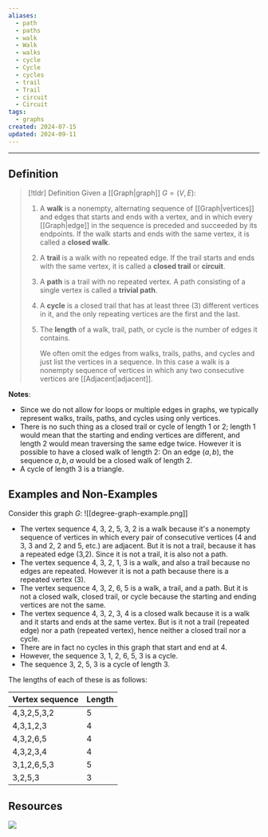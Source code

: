 ```yaml
---
aliases:
  - path
  - paths
  - walk
  - Walk
  - walks
  - cycle
  - Cycle
  - cycles
  - trail
  - Trail
  - circuit
  - Circuit
tags:
  - graphs
created: 2024-07-15
updated: 2024-09-11
---
```

---
## Definition 

> [!tldr] Definition
> Given a [[Graph|graph]] $G = (V,E)$:
> 1. A **walk** is a nonempty, alternating sequence of [[Graph|vertices]] and edges that starts and ends with a vertex, and in which every [[Graph|edge]] in the sequence is preceded and succeeded by its endpoints. If the walk starts and ends with the same vertex, it is called a **closed walk**. 
> 2. A **trail** is a walk with no repeated edge. If the trail starts and ends with the same vertex, it is called a **closed trail** or **circuit**. 
> 3. A **path** is a trail with no repeated vertex. A path consisting of a single vertex is called a **trivial path**. 
> 4. A **cycle** is a closed trail that has at least three (3) different vertices in it, and the only repeating vertices are the first and the last. 
> 5. The **length** of a walk, trail, path, or cycle is the number of edges it contains. 
>    
>    We often omit the edges from walks, trails, paths, and cycles and just list the vertices in a sequence. In this case a walk is a nonempty sequence of vertices in which any two consecutive vertices are [[Adjacent|adjacent]]. 

**Notes**: 
- Since we do not allow for loops or multiple edges in graphs, we typically represent walks, trails, paths, and cycles using only vertices. 
- There is no such thing as a closed trail or cycle of length 1 or 2; length 1 would mean that the starting and ending vertices are different, and length 2 would mean traversing the same edge twice. However it is possible to have a closed walk of length 2: On an edge $(a,b)$, the sequence $a,b,a$ would be a closed walk of length 2. 
- A cycle of length 3 is a triangle. 

## Examples and Non-Examples

Consider this graph $G$: 
![[degree-graph-example.png]]


- The vertex sequence 4, 3, 2, 5, 3, 2 is a walk because it's a nonempty sequence of vertices in which every pair of consecutive vertices (4 and 3, 3 and 2, 2 and 5, etc.) are adjacent. But it is not a trail, because it has a repeated edge (3,2). Since it is not a trail, it is also not a path. 
- The vertex sequence 4, 3, 2, 1, 3 is a walk, and also a trail because no edges are repeated. However it is not a path because there is a repeated vertex (3). 
- The vertex sequence 4, 3, 2, 6, 5 is a walk, a trail, and a path. But it is not a closed walk, closed trail, or cycle because the starting and ending vertices are not the same. 
- The vertex sequence 4, 3, 2, 3, 4 is a closed walk because it is a walk and it starts and ends at the same vertex. But is it not a trail (repeated edge) nor a path (repeated vertex), hence neither a closed trail nor a cycle. 
- There are in fact no cycles in this graph that start and end at 4. 
- However, the sequence 3, 1, 2, 6, 5, 3 is a cycle. 
- The sequence 3, 2, 5, 3 is a cycle of length 3. 

The lengths of each of these is as follows:

| Vertex sequence | Length |
| --------------- | ------ |
| 4,3,2,5,3,2     | 5      |
| 4,3,1,2,3       | 4      |
| 4,3,2,6,5       | 4      |
| 4,3,2,3,4       | 4      |
| 3,1,2,6,5,3     | 5      |
| 3,2,5,3         | 3      |


## Resources 

![](https://www.youtube.com/watch?v=hlHWguJVAdU)
